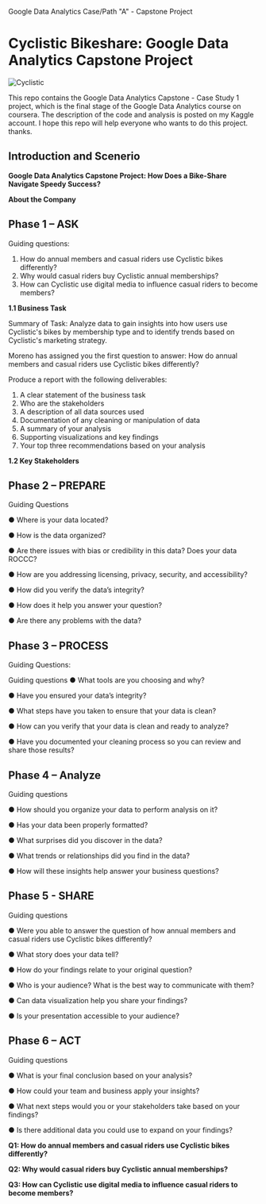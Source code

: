 Google Data Analytics Case/Path "A" - Capstone Project
# Cyclistic Bikeshare: Google Data Analytics Capstone Project

![Cyclistic](https://user-images.githubusercontent.com/63750425/224968385-9521ab10-d278-4595-a829-08b4f1c645be.png)

This repo contains the Google Data Analytics Capstone - Case Study 1 project, which is the final stage of the Google Data Analytics course on coursera. The description of the code and analysis is posted on my Kaggle account. I hope this repo will help everyone who wants to do this project. thanks.

## Introduction and Scenerio

**Google Data Analytics Capstone Project: How Does a Bike-Share Navigate Speedy Success?**



**About the Company**

## Phase 1 – ASK 

Guiding questions: 

1.	How do annual members and casual riders use Cyclistic bikes differently? 
2.	Why would casual riders buy Cyclistic annual memberships? 
3.	How can Cyclistic use digital media to influence casual riders to become members?



**1.1	Business Task**

Summary of Task: Analyze data to gain insights into how users use Cyclistic's bikes by membership type and to identify trends based on Cyclistic's marketing strategy. 

Moreno has assigned you the first question to answer: How do annual members and casual riders use Cyclistic bikes differently?

Produce a report with the following deliverables:
1. A clear statement of the business task
2. Who are the stakeholders
3. A description of all data sources used
4. Documentation of any cleaning or manipulation of data
5. A summary of your analysis
6. Supporting visualizations and key findings
7. Your top three recommendations based on your analysis


**1.2	Key Stakeholders**



## Phase 2 – PREPARE

Guiding Questions

● Where is your data located?

● How is the data organized?

● Are there issues with bias or credibility in this data? Does your data ROCCC?

● How are you addressing licensing, privacy, security, and accessibility?

● How did you verify the data’s integrity?

● How does it help you answer your question?

● Are there any problems with the data?

## Phase 3 – PROCESS

Guiding Questions:

Guiding questions
● What tools are you choosing and why?

● Have you ensured your data’s integrity?

● What steps have you taken to ensure that your data is clean?

● How can you verify that your data is clean and ready to analyze?

● Have you documented your cleaning process so you can review and share those
results?


## Phase 4 – Analyze

Guiding questions

● How should you organize your data to perform analysis on it?

● Has your data been properly formatted?

● What surprises did you discover in the data?

● What trends or relationships did you find in the data?

● How will these insights help answer your business questions?

## Phase 5 - SHARE

Guiding questions

● Were you able to answer the question of how annual members and casual riders use Cyclistic bikes
differently?

● What story does your data tell?

● How do your findings relate to your original question?

● Who is your audience? What is the best way to communicate with them?

● Can data visualization help you share your findings?

● Is your presentation accessible to your audience?

## Phase 6 – ACT

Guiding questions

● What is your final conclusion based on your analysis?

● How could your team and business apply your insights?

● What next steps would you or your stakeholders take based on your findings?

● Is there additional data you could use to expand on your findings?


**Q1: How do annual members and casual riders use Cyclistic bikes differently?**



**Q2: Why would casual riders buy Cyclistic annual memberships?**



**Q3: How can Cyclistic use digital media to influence casual riders to become members?**

